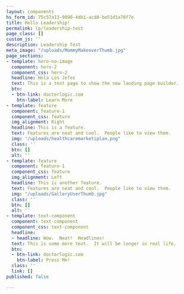 ```yaml
---
layout: components
hs_form_id: 75c57a13-9090-4db1-acd0-be51d1a76f7e
title: Hello Leadership!
permalink: lp/leadership-test
page_class: []
custom_js: ''
description: Leadership Test
meta_image: "/uploads/MommyMakeoverThumb.jpg"
page_sections:
- template: hero-no-image
  component: hero-2
  component_css: hero-2
  headline: Hola Los Jefes
  text: This is a test page to show the new landing page builder.
  btn:
  - btn-link: doctorlogic.com
    btn-label: Learn More
- template: feature
  component: feature-1
  component_css: feature
  img_alignment: Right
  headline: This is a feature.
  text: Features are neat and cool.  People like to view them.
  img: "/uploads/healthcaremarketiplan.png"
  class: ''
  btn: []
  alt: ''
- template: feature
  component: feature-1
  component_css: feature
  img_alignment: Left
  headline: This is another feature.
  text: Features are neat and cool.  People like to view them.
  img: "/uploads/GalleryUserThumb.jpg"
  class: ''
  btn: []
  alt: ''
- template: text-component
  component: text-component
  component_css: text-component
  headline:
  - headline: Wow.  Neat!  Headlines!
  text: This is some more text.  It will be longer in real life.
  btn:
  - btn-link: doctorlogic.com
    btn-label: Press Me!
  class: ''
  link: []
published: false

---
```

